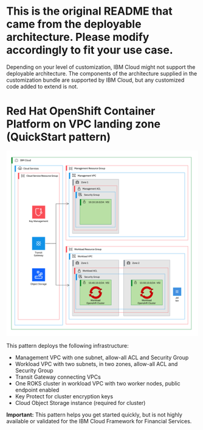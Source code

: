 # This is the original README that came from the deployable architecture. Please modify accordingly to fit your use case.

Depending on your level of customization, IBM Cloud might not support the deployable architecture. The components of the architecture supplied in the customization bundle are supported by IBM Cloud, but any customized code added to extend is not.

# Red Hat OpenShift Container Platform on VPC landing zone (QuickStart pattern)

![Architecture diagram for the QuickStart variation of ROKS on VPC landing zone](https://raw.githubusercontent.com/terraform-ibm-modules/terraform-ibm-landing-zone/main/reference-architectures/roks-quickstart.drawio.svg)

This pattern deploys the following infrastructure:

- Management VPC with one subnet, allow-all ACL and Security Group
- Workload VPC with two subnets, in two zones, allow-all ACL and Security Group
- Transit Gateway connecting VPCs
- One ROKS cluster in workload VPC with two worker nodes, public endpoint enabled
- Key Protect for cluster encryption keys
- Cloud Object Storage instance (required for cluster)

**Important:** This pattern helps you get started quickly, but is not highly available or validated for the IBM Cloud Framework for Financial Services.
